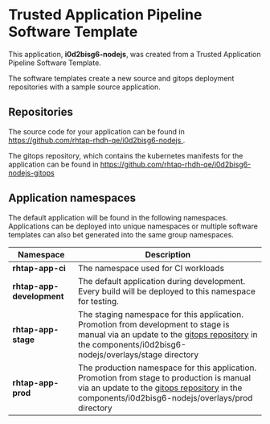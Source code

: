 # Trusted Application Pipeline Software Template

This application, **i0d2bisg6-nodejs**, was created from a Trusted Application Pipeline Software Template.

The software templates create a new source and gitops deployment repositories with a sample source application. 

## Repositories

The source code for your application can be found in [https://github.com/rhtap-rhdh-qe/i0d2bisg6-nodejs ](https://github.com/rhtap-rhdh-qe/i0d2bisg6-nodejs ).
 
The gitops repository, which contains the kubernetes manifests for the application can be found in 
[https://github.com/rhtap-rhdh-qe/i0d2bisg6-nodejs-gitops ](https://github.com/rhtap-rhdh-qe/i0d2bisg6-nodejs-gitops ) 

## Application namespaces 

The default application will be found in the following namespaces. Applications can be deployed into unique namespaces or multiple software templates can also bet generated into the same group namespaces.  

|  Namespace   |  Description   |  
| -------- | -------- |
| **rhtap-app-ci** | The namespace used for CI workloads |
| **rhtap-app-development** | The default application during development. Every build will be deployed to this namespace for testing. |
| **rhtap-app-stage** | The staging namespace for this application. Promotion from development to stage is manual via an update to the [gitops repository](https://github.com/rhtap-rhdh-qe/i0d2bisg6-nodejs-gitops ) in the components/i0d2bisg6-nodejs/overlays/stage directory |
| **rhtap-app-prod** | The production namespace for this application. Promotion from stage to production is manual via an update to the [gitops repository](https://github.com/rhtap-rhdh-qe/i0d2bisg6-nodejs-gitops ) in the components/i0d2bisg6-nodejs/overlays/prod directory |